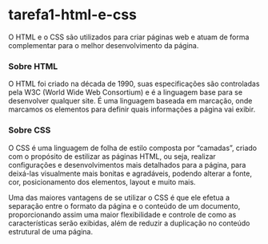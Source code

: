 # tarefa1-html-e-css

O HTML e o CSS são utilizados para criar páginas web e atuam de forma complementar para o melhor desenvolvimento da página.

### Sobre HTML

O HTML foi criado na década de 1990, suas especificações são controladas pela W3C (World Wide Web Consortium) e é a linguagem base para se desenvolver qualquer site. É uma linguagem baseada em marcação, onde marcamos os elementos para definir quais informações a página vai exibir.

### Sobre CSS

O CSS é uma linguagem de folha de estilo composta por “camadas”, criado com o propósito de estilizar as páginas HTML, ou seja, realizar configurações e desenvolvimentos mais detalhados para a página, para deixá-las visualmente mais bonitas e agradáveis, podendo alterar a fonte, cor, posicionamento dos elementos, layout e muito mais.

Uma das maiores vantagens de se utilizar o CSS é que ele efetua a separação entre o formato da página e o conteúdo de um documento, proporcionando assim uma maior flexibilidade e controle de como as características serão exibidas, além de reduzir a duplicação no conteúdo estrutural de uma página.

